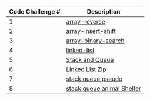 | Code Challenge #      | Description |
| ----------- | ----------- |
| 1      | [array-reverse](./array-reverse/array-reverse.md)      |
| 2   | [array-insert-shift](./array-insert-shift/array-insert-shift.md)       |
| 3   | [array-binary-search](./array-binary-search/array-binary-search.md)      |
| 4   |      [linked-list](./linked_list/linked-list.md) |
| 5   |      [Stack and Queue](./Stack/ReadMe.md)|
| 6   |      [Linked List Zip](./linked-list-zip/linked_list_zip.md)|
| 7   |      [stack queue pseudo](./stack-queue-pseudo/ReadMe.md)|
| 8   |      [stack queue animal Shelter](./stack-queue-animal-shelter/ReadMe.md)|